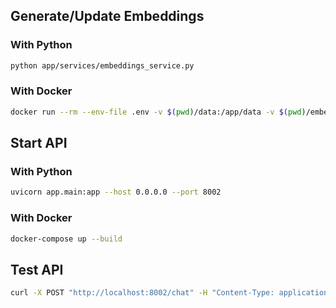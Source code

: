 ## Generate/Update Embeddings

### With Python
```sh
python app/services/embeddings_service.py
```
### With Docker
```sh
docker run --rm --env-file .env -v $(pwd)/data:/app/data -v $(pwd)/embeddings:/app/embeddings chatbot-api python app/services/embeddings_service.py
```

## Start API
### With Python
```sh
uvicorn app.main:app --host 0.0.0.0 --port 8002
```
### With Docker
```sh
docker-compose up --build
```

## Test API
```sh
curl -X POST "http://localhost:8002/chat" -H "Content-Type: application/json" -d '{"question": "Quais as 3 linguagens de programação você possui maior experiência?"}'
```
